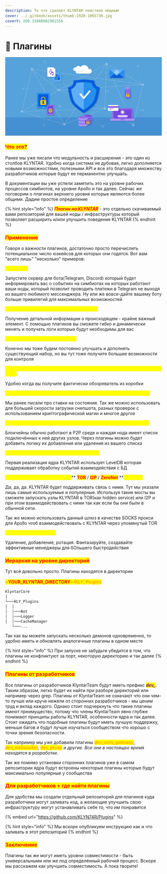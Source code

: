```yaml
---
description: То что сделает KLYNTAR поистине мощным
cover: ../.gitbook/assets/thumb-1920-1065736.jpg
coverY: 260.31088082901556
---
```


# 🔌 Плагины

![](<../.gitbook/assets/image (11) (1) (1).png>)

### <mark style="color:red;">Что это?</mark>

Ранее мы уже писали что модульность и расширения - это один из столбов KLYNTAR. Удобно когда система не дубовая, легко дополняется новыми возможностями, полезными API и все это благодаря множеству разработчиков которые будут ее перманентно улучшать.

В документации вы уже успели заметить это на уровне рабочих процессов симбиотов, на уровне Apollo и так далее. Сейчас же поговорим о плагинах верхнего уровня которые являются более общими. Дадим простое определение

{% hint style="info" %}
_<mark style="color:red;">**Плагин на KLYNTAR**</mark>_ - это отдельно скачиваемый вами репозиторий для вашей ноды / инфраструктуры который позволяет расширить и/или улучшить поведение KLYNTAR&#x20;
{% endhint %}

### <mark style="color:red;">**Применение**</mark>

Говоря о важности плагинов, достаточно просто перечислить потенциальное число юзкейсов для которых они годятся. Вот вам "всего лишь" "несколько" примеров:

<mark style="color:yellow;">**Для ботов**</mark>

Запустите сервер для бота(Telegram, Discord) который будет информировать вас о событиях на симбиотах на которых работают ваши ноды, который позволит проводить платежи в Telegram не выходя из вашего любимого мессенджера. Ну или же вовсе-дайте вашему боту больше привилегий для максимальных возможностей&#x20;

<mark style="color:yellow;">**Для кастомных механизмов логирования**</mark>

Получение детальной информации о происходящем - крайне важный элемент. С помощью плагинов вы сможете гибко и динамически менять и получать логи которые будут необходимы для вас&#x20;

<mark style="color:yellow;">**Для расширения доступных API**</mark>

Конечно мы тоже будем постоянно улучшать и дополнять существующий набор, но вы тут тоже получите большие возможности для контроля

<mark style="color:yellow;">**Для динамического снятия телеметрии, запуска своих обозревателей и т.д.**</mark>

Удобно когда вы получите фактически обозреватель из коробки

<mark style="color:yellow;">**Для запуска проверки снимков состояния, их сжатия и передачи**</mark>

Мы ранее писали про ставки на состояния. Так же можно использовать для большей скорости загрузки снепшота, разных проверок с использованием криптографической магии и многое другое

<mark style="color:yellow;">**Для динамического формирования списка подключённых узлов**</mark>

Блокчейны обычно работают в P2P среде и каждая нода имеет список подключённых к ней других узлов. Через плагины можно будет добавить логику их добавления или удаления из вашего списка

<mark style="color:yellow;">**Для установки слушателей на события БД**</mark>

Первая реализация ядра KLYNTAR использует LevelDB которая поддерживает обработку событий взаимодействия с БД

<mark style="color:yellow;">**Для установки шлюзов в сети**</mark>** **<mark style="color:red;">**TOR**</mark>** **<mark style="color:yellow;">**/**</mark>** **<mark style="color:red;">**I2P**</mark>** **<mark style="color:yellow;">**/**</mark>** **<mark style="color:red;">**ZeroNet**</mark>** **<mark style="color:yellow;">**и других**</mark>

Да, да, да. KLYNTAR будет поддерживать связь с ними. Тут мы указали лишь самые используемые и популярные. Используя такие мосты вы сможете запускать узлы KLYNTAR в TOR(как hidden service) или I2P и при этом взаимодействовать с ними так как если бы они были в обычной сети.

Так же можно использовать данный шлюз в качестве SOCKS прокси для Apollo чтоб взаимодействовать с KLYNTAR через упомянутый TOR

<mark style="color:yellow;">**Для менеджеров кэша**</mark>

Удаление, добавление, ротация. Фантазируйте, создавайте эффективные менеджеры для бОльшего быстродействия

### <mark style="color:red;">**Иерархия на уровне директорий**</mark>

Тут всё довольно просто. Плагины находятся в директории \
\
<mark style="color:orange;">**<**</mark><mark style="color:red;">**YOUR\_KLYNTAR\_DIRECTORY**</mark><mark style="color:orange;">**>/KLY\_Plugins**</mark>

```
KlyntarCore
│     
└───KLY_Plugins
│  │
│  │───Bot
│  │───Logger
│  │───CacheManager
   └───...
```

Так как вы можете запускать несколько демонов одновременно, то удобно иметь и обновлять аналогичные плагины в одном месте

{% hint style="info" %}
При запуске не забудьте убедится в том, что плагины не конфликтуют за порт, некоторую директорию и так далее
{% endhint %}

### <mark style="color:red;">Плагины от разработчиков</mark>

Все плагины от разработчиков KlyntarTeam будут иметь префикс _<mark style="color:purple;">**dev\_**</mark>_. Таким образом, легко будет их найти при разборе директорий или например через grep. Плагины от KlyntarTeam не означают что они чем-то лучше или круче нежели от сторонних разработчиков - мы ценим труд и вклад каждого. Однако стоит подчеркнуть что такие плагины имеют преимущество, потому что члены KlyntarTeam явно глубже понимают принципы работы KLYNTAR, особенности ядра и так далее. Стоит ожидать что подобные плагины будут иметь лучшую поддержку, меньше багов и будут лучше изучаться сообществом что хорошо с точки зрения безопасности.

Так например мы уже добавили плагины _<mark style="color:orange;">**dev\_nets\_gateway**</mark>, <mark style="color:orange;">**dev\_websocket**</mark>, <mark style="color:orange;">**dev\_proxy**</mark> и другие. Все они в настоящее время находятся в разработке._

Так же помимо установки сторонних плагинов уже в самом репозитории ядра будут встроены некоторые плагины которые будут максимально популярные у сообщества

### <mark style="color:red;">Для разработчиков + где найти плагины</mark>

Для удобства мы создали отдельный репозиторий для плагинов куда разработчики могут заливать код, а желающие улучшить свою инфраструктуру могут устанавливать себе то, что им понравится

{% embed url="https://github.com/KLYN74R/Plugins" %}

{% hint style="info" %}
Мы вскоре опубликуем инструкцию как и что заливать в этот репозиторий
{% endhint %}

### <mark style="color:red;">**Заключение**</mark>

Плагины так же могут иметь уровни совместимости - быть универсальными или же под определённый рабочий процесс. Вскоре мы расскажем как улучшить совместимость. А пока творите!
